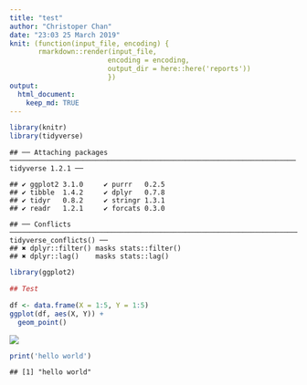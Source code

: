 ```yaml
---
title: "test"
author: "Christoper Chan"
date: "23:03 25 March 2019"
knit: (function(input_file, encoding) {
       rmarkdown::render(input_file, 
                        encoding = encoding, 
                        output_dir = here::here('reports'))
                        })
output: 
  html_document:
    keep_md: TRUE
---
```





```r
library(knitr)
library(tidyverse)
```

```
## ── Attaching packages ────────────────────────────────────────────────────────────────────── tidyverse 1.2.1 ──
```

```
## ✔ ggplot2 3.1.0     ✔ purrr   0.2.5
## ✔ tibble  1.4.2     ✔ dplyr   0.7.8
## ✔ tidyr   0.8.2     ✔ stringr 1.3.1
## ✔ readr   1.2.1     ✔ forcats 0.3.0
```

```
## ── Conflicts ───────────────────────────────────────────────────────────────────────── tidyverse_conflicts() ──
## ✖ dplyr::filter() masks stats::filter()
## ✖ dplyr::lag()    masks stats::lag()
```

```r
library(ggplot2)
```


```r
## Test
```


```r
df <- data.frame(X = 1:5, Y = 1:5)
ggplot(df, aes(X, Y)) +
  geom_point()
```

![](/home/ckc/Documents/git_projects/projects/devereux_arima/reports/test_files/figure-html/unnamed-chunk-3-1.png)<!-- -->




```r
print('hello world')
```

```
## [1] "hello world"
```
